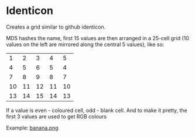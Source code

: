 # Identicon

Creates a grid similar to github identicon.

MD5 hashes the name, first 15 values are then arranged in a 25-cell grid
(10 values on the left are mirrored along the central 5 values),
like so:

|     |     |     |     |     |
| --- | --- | --- | --- | --- |
| 1   | 2   | 3   | 4   | 5   |
| 4   | 5   | 6   | 5   | 4   |
| 7   | 8   | 9   | 8   | 7   |
| 10  | 11  | 12  | 11  | 10  |
| 13  | 14  | 15  | 14  | 13  |

If a value is even - coloured cell, odd - blank cell.
And to make it pretty, the first 3 values are used to get RGB colours

Example: [banana.png](./banana.png)
